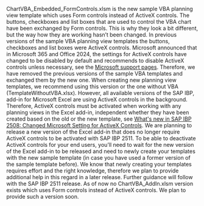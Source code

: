 ChartVBA_Embedded_FormControls.xlsm is the new sample VBA planning view template which uses Form controls instead of ActiveX controls.
The buttons, checkboxes and list boxes that are used to control the VBA chart have been exchanged by Form controls. This is why they look a bit different, but the way how they are working hasn’t been changed.
In previous versions of the sample VBA planning view templates the buttons, checkboxes and list boxes were ActiveX controls. Microsoft announced that in Microsoft 365 and Office 2024, the settings for ActiveX controls have changed to be disabled by default and recommends to disable ActiveX controls unless necessary, see the [Microsoft support pages](https://support.microsoft.com/en-us/office/activex-controls-are-disabled-by-default-in-microsoft-365-and-office-2024-9cae60f8-478c-42c6-978c-eca072525d64). Therefore, we have removed the previous versions of the sample VBA templates and exchanged them by the new one.
When creating new planning view templates, we recommend using this version or the one without VBA (TemplateWithoutVBA.xlsx).
However, all available versions of the SAP IBP, add-in for Microsoft Excel are using ActiveX controls in the background. Therefore, ActiveX controls must be activated when working with any planning views in the Excel add-in, independent whether they have been created based on the old or the new template, see [What's new in SAP IBP 2508: Changed Microsoft Setting for ActiveX Controls](https://help.sap.com/docs/SAP_INTEGRATED_BUSINESS_PLANNING/2d133486dbbf4fd78de50d3450b67bdf/2d4d453e622345f695b3003aae2f4d50.html?parentHref=https://help.sap.com/whats-new/dba0d9afc4204808b755885e7aaefc72&parentName=What%27s+New+Viewer+-+SAP+Integrated+Business+Planning+(SAP+IBP)+2508).
We are planning to release a new version of the Excel add-in that does no longer require ActiveX controls to be activated with SAP IBP 2511.
To be able to deactivate ActiveX controls for your end users, you’ll need to wait for the new version of the Excel add-in to be released and need to newly create your templates with the new sample template (in case you have used a former version of the sample template before).
We know that newly creating your templates requires effort and the right knowledge, therefore we plan to provide additional help in this regard in a later release.
Further guidance will follow with the SAP IBP 2511 release.
As of now no ChartVBA_AddIn.xlsm version exists which uses Form controls instead of ActiveX controls. We plan to provide such a version soon.